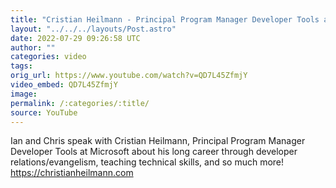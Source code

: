 ```yaml
---
title: "Cristian Heilmann - Principal Program Manager Developer Tools at Microsoft"
layout: "../../../layouts/Post.astro"
date: 2022-07-29 09:26:58 UTC
author: ""
categories: video
tags: 
orig_url: https://www.youtube.com/watch?v=QD7L45ZfmjY
video_embed: QD7L45ZfmjY
image:
permalink: /:categories/:title/
source: YouTube
---
```

Ian and Chris speak with Cristian Heilmann, Principal Program Manager Developer Tools at Microsoft about his long career through developer relations/evangelism, teaching technical skills, and so much more! https://christianheilmann.com